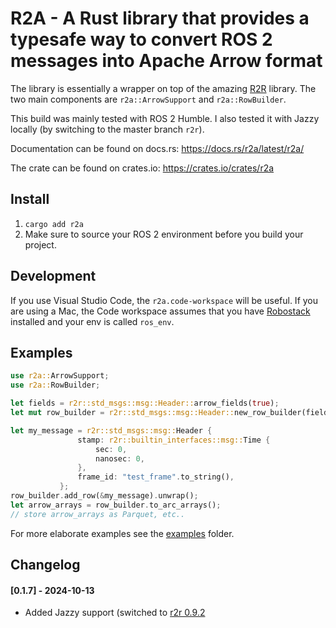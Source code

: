 R2A - A Rust library that provides a typesafe way to convert ROS 2 messages into Apache Arrow format
=================================================================================================

The library is essentially a wrapper on top of the amazing [R2R](https://github.com/sequenceplanner/r2r/) library. The two main components are `r2a::ArrowSupport` and `r2a::RowBuilder`. 

This build was mainly tested with ROS 2 Humble. I also tested it with Jazzy locally (by switching to the master branch `r2r`).

Documentation can be found on docs.rs: https://docs.rs/r2a/latest/r2a/

The crate can be found on crates.io: https://crates.io/crates/r2a 

## Install

1. `cargo add r2a`
2. Make sure to source your ROS 2 environment before you build your project. 

## Development

If you use Visual Studio Code, the `r2a.code-workspace` will be useful. If you are using a Mac, the Code workspace assumes that you have [Robostack](https://robostack.github.io/GettingStarted.html) installed and your env is called `ros_env`. 

## Examples

```rust
use r2a::ArrowSupport;
use r2a::RowBuilder;

let fields = r2r::std_msgs::msg::Header::arrow_fields(true);
let mut row_builder = r2r::std_msgs::msg::Header::new_row_builder(fields.iter().collect()); //We keep all the fields, convert to Vec<&Field>

let my_message = r2r::std_msgs::msg::Header {
               stamp: r2r::builtin_interfaces::msg::Time {
                   sec: 0,
                   nanosec: 0,
               },
               frame_id: "test_frame".to_string(),
           };
row_builder.add_row(&my_message).unwrap();
let arrow_arrays = row_builder.to_arc_arrays();
// store arrow_arrays as Parquet, etc..
```

For more elaborate examples see the [examples](examples) folder.

## Changelog

#### [0.1.7] - 2024-10-13
* Added Jazzy support (switched to [r2r 0.9.2](https://github.com/sequenceplanner/r2r) 
